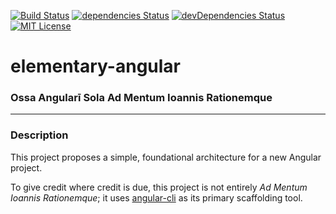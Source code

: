 [![Build Status](https://travis-ci.org/jfmercer/elementary-angular.svg?branch=master)](https://travis-ci.org/jfmercer/elementary-angular) [![dependencies Status](https://david-dm.org/jfmercer/elementary-angular/status.svg)](https://david-dm.org/jfmercer/elementary-angular) [![devDependencies Status](https://david-dm.org/jfmercer/elementary-angular/dev-status.svg)](https://david-dm.org/jfmercer/elementary-angular?type=dev) [![MIT License](https://badges.frapsoft.com/os/mit/mit.svg?v=102)](https://github.com/ellerbrock/open-source-badge/)

# elementary-angular

### Ossa Angularī Sola Ad Mentum Ioannis Rationemque

---

### Description

This project proposes a simple, foundational architecture for a new Angular project.

To give credit where credit is due, this project is not entirely _Ad Mentum
Ioannis Rationemque_; it uses [angular-cli](https://github.com/angular/angular-cli) as
its primary scaffolding tool.


